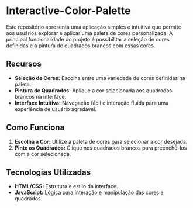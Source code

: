 # Interactive-Color-Palette
Este repositório apresenta uma aplicação simples e intuitiva que permite aos usuários explorar e aplicar uma paleta de cores personalizada. A principal funcionalidade do projeto é possibilitar a seleção de cores definidas e a pintura de quadrados brancos com essas cores.

## Recursos

- **Seleção de Cores:** Escolha entre uma variedade de cores definidas na paleta.
- **Pintura de Quadrados:** Aplique a cor selecionada aos quadrados brancos na interface.
- **Interface Intuitiva:** Navegação fácil e interação fluida para uma experiência de usuário agradável.

## Como Funciona

1. **Escolha a Cor:** Utilize a paleta de cores para selecionar a cor desejada.
2. **Pinte os Quadrados:** Clique nos quadrados brancos para preenchê-los com a cor selecionada.

## Tecnologias Utilizadas

- **HTML/CSS:** Estrutura e estilo da interface.
- **JavaScript:** Lógica para interação e manipulação das cores e quadrados.